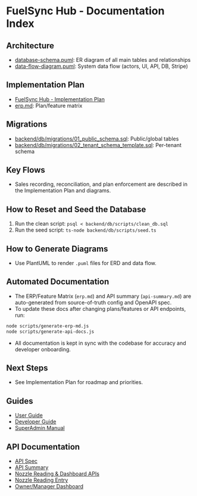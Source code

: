 # FuelSync Hub - Documentation Index

## Architecture
- [database-schema.puml](../database/database-schema.puml): ER diagram of all main tables and relationships
- [data-flow-diagram.puml](../database/data-flow-diagram.puml): System data flow (actors, UI, API, DB, Stripe)

## Implementation Plan
- [FuelSync Hub - Implementation Plan](./FuelSync%20Hub%20-%20Implementation%20Plan)
- [erp.md](./erp.md): Plan/feature matrix

## Migrations
- [backend/db/migrations/01_public_schema.sql](../../backend/db/migrations/01_public_schema.sql): Public/global tables
- [backend/db/migrations/02_tenant_schema_template.sql](../../backend/db/migrations/02_tenant_schema_template.sql): Per-tenant schema

## Key Flows
- Sales recording, reconciliation, and plan enforcement are described in the Implementation Plan and diagrams.

## How to Reset and Seed the Database
1. Run the clean script: `psql < backend/db/scripts/clean_db.sql`
2. Run the seed script: `ts-node backend/db/scripts/seed.ts`

## How to Generate Diagrams
- Use PlantUML to render `.puml` files for ERD and data flow.

## Automated Documentation

- The ERP/Feature Matrix (`erp.md`) and API summary (`api-summary.md`) are auto-generated from source-of-truth config and OpenAPI spec.
- To update these docs after changing plans/features or API endpoints, run:

```sh
node scripts/generate-erp-md.js
node scripts/generate-api-docs.js
```

- All documentation is kept in sync with the codebase for accuracy and developer onboarding.

## Next Steps
- See Implementation Plan for roadmap and priorities.

## Guides
- [User Guide](./user-guide.md)
- [Developer Guide](./developer-guide.md)
- [SuperAdmin Manual](./superadmin-manual.md)

## API Documentation
- [API Spec](./api-spec.yaml)
- [API Summary](./api-summary.md)
- [Nozzle Reading & Dashboard APIs](./api-summary.md)
- [Nozzle Reading Entry](./nozzle-entry.tsx)
- [Owner/Manager Dashboard](./dashboard.tsx)
